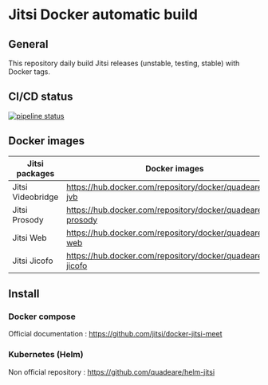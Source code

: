 # Jitsi Docker automatic build

## General

This repository daily build Jitsi releases (unstable, testing, stable) with Docker tags.

## CI/CD status
[![pipeline status](https://gitlab.com/quadeare/jitsi-docker-build/badges/master/pipeline.svg)](https://gitlab.com/quadeare/jitsi-docker-build/-/commits/master)

## Docker images


| Jitsi packages    | Docker images                                                   |
|-------------------|-----------------------------------------------------------------|
| Jitsi Videobridge | https://hub.docker.com/repository/docker/quadeare/jitsi-jvb     |
| Jitsi Prosody     | https://hub.docker.com/repository/docker/quadeare/jitsi-prosody |
| Jitsi Web         | https://hub.docker.com/repository/docker/quadeare/jitsi-web     |
| Jitsi Jicofo      | https://hub.docker.com/repository/docker/quadeare/jitsi-jicofo  |

## Install

### Docker compose

Official documentation : https://github.com/jitsi/docker-jitsi-meet

### Kubernetes (Helm)

Non official repository : https://github.com/quadeare/helm-jitsi